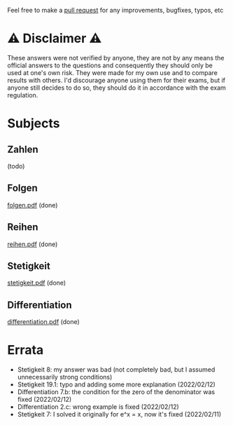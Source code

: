 Feel free to make a [pull request](https://github.com/kosii/kernfragen/pulls) for any improvements, bugfixes, typos, etc 

# ⚠️ Disclaimer ⚠️
These answers were not verified by anyone, they are not by any means the official answers to the questions and consequently they should only be used at one's own risk. They were made for my own use and to compare results with others. I'd discourage anyone using them for their exams, but if anyone still decides to do so, they should do it in accordance with the exam regulation.

# Subjects
## Zahlen
(todo)
## Folgen
[folgen.pdf](2-Folgen/folgen.pdf) (done)
## Reihen
[reihen.pdf](2-Reihen/reihen.pdf) (done)
## Stetigkeit
[stetigkeit.pdf](3-Stetigkeit/stetigkeit.pdf) (done)
## Differentiation
[differentiation.pdf](4-Differentiation/differentiation.pdf) (done)

# Errata
- Stetigkeit 8: my answer was bad (not completely bad, but I assumed unnecessarily strong conditions)
- Stetigkeit 19.1: typo and adding some more explanation (2022/02/12)
- Differentiation 7.b: the condition for the zero of the denominator was fixed (2022/02/12)
- Differentiation 2.c: wrong example is fixed (2022/02/12)
- Stetigkeit 7: I solved it originally for e^x = x, now it's fixed (2022/02/11)